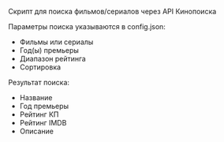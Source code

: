 Скрипт для поиска фильмов/сериалов через API Кинопоиска

Параметры поиска указываются в config.json:
- Фильмы или сериалы
- Год(ы) премьеры
- Диапазон рейтинга
- Сортировка

Результат поиска:
- Название
- Год премьеры
- Рейтинг КП
- Рейтинг IMDB
- Описание
